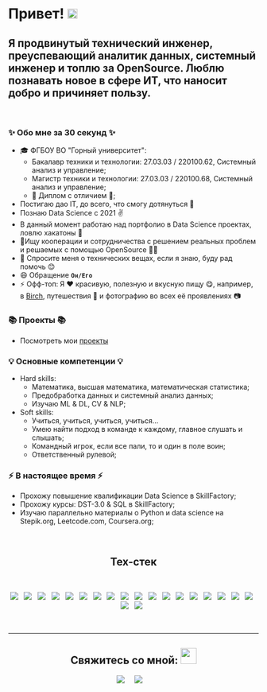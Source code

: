 # Привет! <img src="https://imgur.com/CTPzCrS.gif" height=20px width=20px>

## Я продвинутый технический инженер, преуспевающий аналитик данных, системный инженер и топлю за OpenSource. Люблю познавать новое в сфере ИТ, что наносит добро и причиняет пользу.

<br>

### &#10024; Обо мне за 30 секунд &#10024; 
* 🎓 ФГБОУ ВО "Горный университет":
  - Бакалавр техники и технологии: 27.03.03 / 220100.62, Системный анализ и управление;
  - Магистр техники и технологии: 27.03.03 / 220100.68, Системный анализ и управление;
  - &#128213; Диплом с отличием &#128213;;
* Постигаю дао IT, до всего, что смогу дотянуться &#129311;
* Познаю Data Science с 2021 &#9996;
* В данный момент работаю над портфолио в Data Science проектах, ловлю хакатоны &#129327;
* &#129309;Ищу кооперации и сотрудничества с решением реальных проблем и решаемых с помощью OpenSource &#129492;&#129299;
* &#128172; Спросите меня о технических вещах, если я знаю, буду рад помочь &#128522;
* &#128516; Обращение **<code>Он/Его</code>**
* &#9889; Офф-топ: Я ❤️ красивую, полезную и вкусную пищу &#128523;, например, в [Birch](https://birchrest.com/), путешествия &#128665; и фотографию во всех её проявлениях &#128247;

### &#128218; Проекты &#128218;

* Посмотреть мои [проекты](https://github.com/yaroslav-vorobyov/SF_DST)

### &#128161; Основные компетенции &#128161;
- Hard skills:
  * Математика, высшая математика, математическая статистика;
  * Предобработка данных и системный анализ данных;
  * Изучаю ML & DL, CV & NLP;
- Soft skills:
  * Учиться, учиться, учиться, учиться... 
  * Умею найти подход в команде к каждому, главное слушать и слышать;
  * Командный игрок, если все пали, то и один в поле воин;
  * Ответственный рулевой;

### &#9889; В настоящее время &#9889;
- Прохожу повышение квалификации Data Science в SkillFactory;
- Прохожу курсы: DST-3.0 & SQL в SkillFactory;
- Изучаю параллельно материалы о Python и data science на Stepik.org, Leetcode.com, Coursera.org;


<br>

## <center> Тех-стек

<br>
<p align="center">
  <img src="https://img.shields.io/badge/python-3670A0?style=for-the-badge&logo=python&logoColor=ffdd54">&nbsp;&nbsp;
  <img src="https://img.shields.io/badge/c++-%2300599C.svg?style=for-the-badge&logo=c%2B%2B&logoColor=white">&nbsp;&nbsp;
  <img src="https://img.shields.io/badge/Jupyter-F37626.svg?&style=for-the-badge&logo=Jupyter&logoColor=white">&nbsp;&nbsp;
  <img src="https://img.shields.io/badge/numpy-%23013243.svg?style=for-the-badge&logo=numpy&logoColor=white">&nbsp;&nbsp; 
  <img src="https://img.shields.io/badge/pandas-%23150458.svg?style=for-the-badge&logo=pandas&logoColor=white">&nbsp;&nbsp; 
  <img src="https://img.shields.io/badge/Plotly-%233F4F75.svg?style=for-the-badge&logo=plotly&logoColor=white">&nbsp;&nbsp; 
  <img src="https://img.shields.io/badge/latex-%23008080.svg?style=for-the-badge&logo=latex&logoColor=white">&nbsp;&nbsp; 
  <img src="https://img.shields.io/badge/Markdown-000000?style=for-the-badge&logo=markdown&logoColor=white">&nbsp;&nbsp; 
  <img src="https://img.shields.io/badge/Git-F05032?style=for-the-badge&logo=git&logoColor=white">&nbsp;&nbsp;
  <img src="https://img.shields.io/badge/GitHub-100000?style=for-the-badge&logo=github&logoColor=white">&nbsp;&nbsp; 
  <img src="https://img.shields.io/badge/gitlab-%23181717.svg?style=for-the-badge&logo=gitlab&logoColor=f06611">&nbsp;&nbsp;  
  <img src="https://img.shields.io/badge/MS SQL-CC2927?style=for-the-badge&logo=microsoft sql server&logoColor=white">&nbsp;&nbsp; 
  <img src="https://img.shields.io/badge/Postgres-%23316192.svg?style=for-the-badge&logo=postgresql&logoColor=white">&nbsp;&nbsp; 
  <img src="https://img.shields.io/badge/Kaggle-035a7d?style=for-the-badge&logo=kaggle&logoColor=white">&nbsp;&nbsp; 
  <img src="https://img.shields.io/badge/LeetCode-000000?style=for-the-badge&logo=LeetCode&logoColor=#d16c06">&nbsp;&nbsp; 
  <img src="https://img.shields.io/badge/Coursera-%230056D2.svg?style=for-the-badge&logo=Coursera&logoColor=white">&nbsp;&nbsp; 
  <img src="https://img.shields.io/badge/Visual%20Studio%20Code-0078d7.svg?style=for-the-badge&logo=visual-studio-code&logoColor=5C2D91">&nbsp;&nbsp; 
  <img src="https://img.shields.io/badge/Microsoft-0078D4?style=for-the-badge&logo=microsoft&logoColor=white">&nbsp;&nbsp;  
  <img src="https://img.shields.io/badge/Linux-FCC624?style=for-the-badge&logo=linux&logoColor=black">&nbsp;&nbsp;  
  <!-- <img src="https://img.shields.io/badge/mac%20os-000000?style=for-the-badge&logo=macos&logoColor=F0F0F0">&nbsp;&nbsp;  -->
  <img src="https://img.shields.io/badge/jira-%230A0FFF.svg?style=for-the-badge&logo=jira&logoColor=white">&nbsp;&nbsp; 
</p>

<br>

---

## <center> Свяжитесь со мной: <img src="https://github.com/TheDudeThatCode/TheDudeThatCode/blob/master/Assets/Handshake.gif" height="32px">

<p align="center">
  <a href="https://t.me/yar_tg"><img src="https://img.shields.io/badge/Telegram-2CA5E0?style=for-the-badge&logo=telegram&logoColor=white"></a>&nbsp;&nbsp;&nbsp;&nbsp; 
  <a href="https://www.kaggle.com/best1ll"><img src="https://img.shields.io/badge/Kaggle-035a7d?style=for-the-badge&logo=kaggle&logoColor=white"></a>&nbsp;&nbsp;&nbsp;&nbsp;
</p>